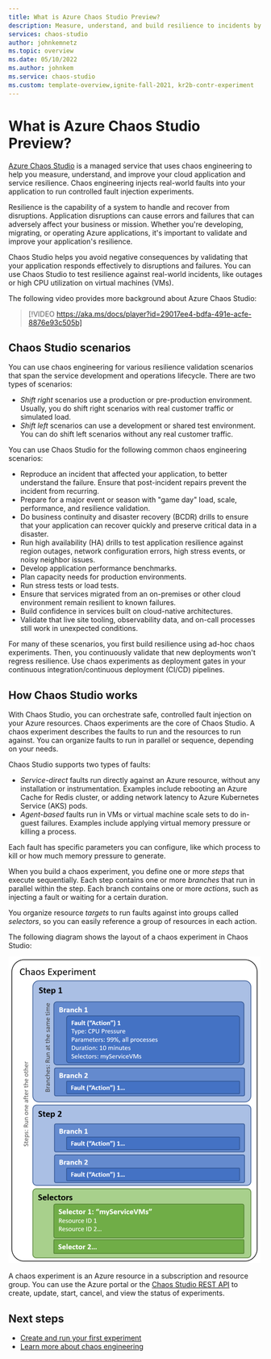 ```yaml
---
title: What is Azure Chaos Studio Preview?
description: Measure, understand, and build resilience to incidents by using chaos engineering to inject faults and monitor how your application responds.
services: chaos-studio
author: johnkemnetz
ms.topic: overview
ms.date: 05/10/2022
ms.author: johnkem
ms.service: chaos-studio
ms.custom: template-overview,ignite-fall-2021, kr2b-contr-experiment
---
```


# What is Azure Chaos Studio Preview?

[Azure Chaos Studio](https://azure.microsoft.com/services/chaos-studio) is a managed service that uses chaos engineering to help you measure, understand, and improve your cloud application and service resilience. Chaos engineering injects real-world faults into your application to run controlled fault injection experiments.

Resilience is the capability of a system to handle and recover from disruptions. Application disruptions can cause errors and failures that can adversely affect your business or mission. Whether you're developing, migrating, or operating Azure applications, it's important to validate and improve your application's resilience.

Chaos Studio helps you avoid negative consequences by validating that your application responds effectively to disruptions and failures. You can use Chaos Studio to test resilience against real-world incidents, like outages or high CPU utilization on virtual machines (VMs).

The following video provides more background about Azure Chaos Studio:

> [!VIDEO https://aka.ms/docs/player?id=29017ee4-bdfa-491e-acfe-8876e93c505b]

## Chaos Studio scenarios

You can use chaos engineering for various resilience validation scenarios that span the service development and operations lifecycle. There are two types of scenarios:

- *Shift right* scenarios use a production or pre-production environment. Usually, you do shift right scenarios with real customer traffic or simulated load.
- *Shift left* scenarios can use a development or shared test environment. You can do shift left scenarios without any real customer traffic.

You can use Chaos Studio for the following common chaos engineering scenarios:

- Reproduce an incident that affected your application, to better understand the failure. Ensure that post-incident repairs prevent the incident from recurring.
- Prepare for a major event or season with "game day" load, scale, performance, and resilience validation.
- Do business continuity and disaster recovery (BCDR) drills to ensure that your application can recover quickly and preserve critical data in a disaster.
- Run high availability (HA) drills to test application resilience against region outages, network configuration errors, high stress events, or noisy neighbor issues.
- Develop application performance benchmarks.
- Plan capacity needs for production environments.
- Run stress tests or load tests.
- Ensure that services migrated from an on-premises or other cloud environment remain resilient to known failures.
- Build confidence in services built on cloud-native architectures.
- Validate that live site tooling, observability data, and on-call processes still work in unexpected conditions.

For many of these scenarios, you first build resilience using ad-hoc chaos experiments. Then, you continuously validate that new deployments won't regress resilience. Use chaos experiments as deployment gates in your continuous integration/continuous deployment (CI/CD) pipelines.

## How Chaos Studio works

With Chaos Studio, you can orchestrate safe, controlled fault injection on your Azure resources. Chaos experiments are the core of Chaos Studio. A chaos experiment describes the faults to run and the resources to run against. You can organize faults to run in parallel or sequence, depending on your needs.

Chaos Studio supports two types of faults:

- *Service-direct* faults run directly against an Azure resource, without any installation or instrumentation. Examples include rebooting an Azure Cache for Redis cluster, or adding network latency to Azure Kubernetes Service (AKS) pods.
- *Agent-based* faults run in VMs or virtual machine scale sets to do in-guest failures. Examples include applying virtual memory pressure or killing a process.

Each fault has specific parameters you can configure, like which process to kill or how much memory pressure to generate.

When you build a chaos experiment, you define one or more *steps* that execute sequentially. Each step contains one or more *branches* that run in parallel within the step. Each branch contains one or more *actions*, such as injecting a fault or waiting for a certain duration.

You organize resource *targets* to run faults against into groups called *selectors*, so you can easily reference a group of resources in each action.

The following diagram shows the layout of a chaos experiment in Chaos Studio:

![Diagram showing the layout of a chaos experiment.](images/chaos-experiment.png)

A chaos experiment is an Azure resource in a subscription and resource group. You can use the Azure portal or the [Chaos Studio REST API](/rest/api/chaosstudio) to create, update, start, cancel, and view the status of experiments.

## Next steps

- [Create and run your first experiment](chaos-studio-tutorial-service-direct-portal.md)
- [Learn more about chaos engineering](chaos-studio-chaos-engineering-overview.md)

